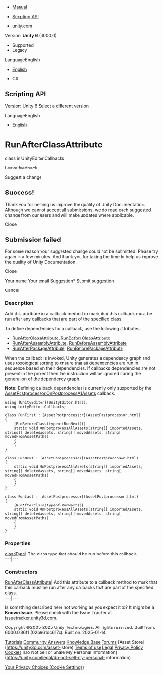 [ ]()

  * [Manual](../Manual/index.html)
  * [Scripting API](../ScriptReference/index.html)

  * [unity.com](https://unity.com/)

Version: **Unity 6** (6000.0)

  * Supported
  * Legacy

LanguageEnglish

  * [English]()

  * C#

[ ](https://docs.unity3d.com)

## Scripting API

Version: Unity 6 Select a different version

LanguageEnglish

  * [English]()

# RunAfterClassAttribute

class in UnityEditor.Callbacks

Leave feedback

Suggest a change

## Success!

Thank you for helping us improve the quality of Unity Documentation. Although
we cannot accept all submissions, we do read each suggested change from our
users and will make updates where applicable.

Close

## Submission failed

For some reason your suggested change could not be submitted. Please <a>try
again</a> in a few minutes. And thank you for taking the time to help us
improve the quality of Unity Documentation.

Close

Your name Your email Suggestion* Submit suggestion

Cancel

[ ]()

### Description

Add this attribute to a callback method to mark that this callback must be run
after any callbacks that are part of the specified class.

To define dependencies for a callback, use the following attributes:

  * [RunAfterClassAttribute](Callbacks.RunAfterClassAttribute.html), [RunBeforeClassAttribute](Callbacks.RunBeforeClassAttribute.html)
  * [RunAfterAssemblyAttribute](Callbacks.RunAfterAssemblyAttribute.html), [RunBeforeAssemblyAttribute](Callbacks.RunBeforeAssemblyAttribute.html)
  * [RunAfterPackageAttribute](Callbacks.RunAfterPackageAttribute.html), [RunBeforePackageAttribute](Callbacks.RunBeforePackageAttribute.html)

When the callback is invoked, Unity generates a dependency graph and uses
topological sorting to ensure that all dependencies are run in sequence based
on their dependencies. If callbacks dependencies are not present in the
project then the instruction will be ignored during the generation of the
dependency graph.  
  
**Note:** Defining callback dependencies is currently only supported by the
[AssetPostprocessor.OnPostprocessAllAssets](AssetPostprocessor.OnPostprocessAllAssets.html)
callback.

    
    
    using [UnityEditor](UnityEditor.html);
    using UnityEditor.Callbacks;  
      
    class RunFirst : [AssetPostprocessor](AssetPostprocessor.html)
    {
        [RunBeforeClass(typeof(RunNext))]
        static void OnPostprocessAllAssets(string[] importedAssets, string[] deletedAssets, string[] movedAssets, string[] movedFromAssetPaths)
        {
        }
    }  
      
    class RunNext : [AssetPostprocessor](AssetPostprocessor.html)
    {
        static void OnPostprocessAllAssets(string[] importedAssets, string[] deletedAssets, string[] movedAssets, string[] movedFromAssetPaths)
        {
        }
    }  
      
    class RunLast : [AssetPostprocessor](AssetPostprocessor.html)
    {
        [RunAfterClass(typeof(RunNext))]
        static void OnPostprocessAllAssets(string[] importedAssets, string[] deletedAssets, string[] movedAssets, string[] movedFromAssetPaths)
        {
        }
    }
    

### Properties

[classType](Callbacks.RunAfterClassAttribute-classType.html)| The class type
that should be run before this callback.  
---|---  
  
### Constructors

[RunAfterClassAttribute](Callbacks.RunAfterClassAttribute-ctor.html)| Add this
attribute to a callback method to mark that this callback must be run after
any callbacks that are part of the specified class.  
---|---  
  
Is something described here not working as you expect it to? It might be a
**Known Issue**. Please check with the Issue Tracker at
[issuetracker.unity3d.com](https://issuetracker.unity3d.com).

Copyright ©2005-2025 Unity Technologies. All rights reserved. Built from:
6000.0.36f1 (02b661dc617c). Built on: 2025-01-14.

[Tutorials](https://unity3d.com/learn) [Community
Answers](https://answers.unity3d.com) [Knowledge
Base](https://support.unity3d.com/hc/en-us)
[Forums](https://forum.unity3d.com) [Asset Store](https://unity3d.com/asset-
store) [Terms of use](https://docs.unity3d.com/Manual/TermsOfUse.html)
[Legal](https://unity.com/legal) [Privacy
Policy](https://unity.com/legal/privacy-policy)
[Cookies](https://unity.com/legal/cookie-policy) [Do Not Sell or Share My
Personal Information](https://unity.com/legal/do-not-sell-my-personal-
information)

[Your Privacy Choices (Cookie Settings)](javascript:void\(0\);)


